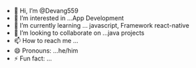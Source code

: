 - 👋 Hi, I’m @Devang559
- 👀 I’m interested in ...App Development 
- 🌱 I’m currently learning ... javascript, Framework react-native 
- 💞️ I’m looking to collaborate on ...java projects 
- 📫 How to reach me ... 
- 😄 Pronouns: ...he/him
- ⚡ Fun fact: ...

<!---
Devang559/Devang559 is a ✨ special ✨ repository because its `README.md` (this file) appears on your GitHub profile.
You can click the Preview link to take a look at your changes.
--->
